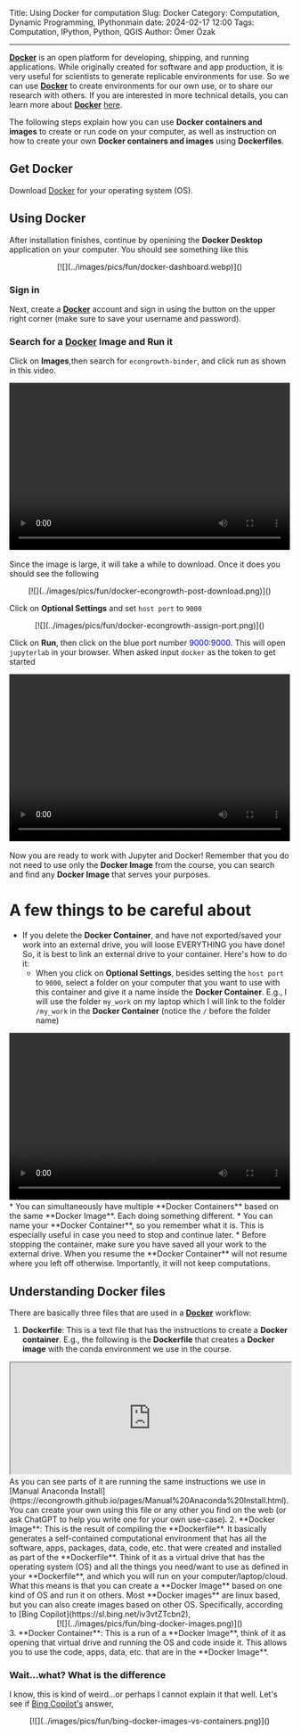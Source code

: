 Title: Using Docker for computation
Slug: Docker
Category: Computation, Dynamic Programming, IPythonmain
date: 2024-02-17 12:00
Tags: Computation, IPython, Python, QGIS
Author: Ömer Özak

---

**[Docker](https://www.docker.com/)** is an open platform for developing, shipping, and running applications. While originally created for software and app production, it is very useful for scientists to generate replicable environments for use. So we can use **[Docker](https://www.docker.com/)** to create environments for our own use, or to share our research with others. If you are interested in more technical details, you can learn more about **[Docker](https://www.docker.com/)** [here](https://docs.docker.com/get-started/overview/).

The following steps explain how you can use **Docker containers and images** to create or run code on your computer, as well as instruction on how to create your own **Docker containers and images** using **Dockerfiles**. 

## Get Docker

Download [Docker](https://docs.docker.com/get-docker/) for your operating system (OS).


## Using Docker

After installation finishes, continue by openining the **Docker Desktop** application on your computer. You should see something like this

<center>[![](../images/pics/fun/docker-dashboard.webp)]()</center>

### Sign in
Next, create a **[Docker](https://www.docker.com/)** account and sign in using the button on the upper right corner (make sure to save your username and password).

### Search for a **[Docker](https://www.docker.com/) Image and Run it**

Click on **Images**,then search for `econgrowth-binder`, and click run as shown in this video.

<center><video width="100%" height="300" controls autoplay loop>
  <source src="../images/pics/fun/docker-image-search-run.mov" type="video/mp4">
</video></center>

Since the image is large, it will take a while to download. Once it does you should see the following

<center>[![](../images/pics/fun/docker-econgrowth-post-download.png)]()</center>

Click on **Optional Settings** and set `host port` to `9000` 

<center>[![](../images/pics/fun/docker-econgrowth-assign-port.png)]()</center>

Click on **Run**, then click on the blue port number <font color="blue">9000:9000</font>. This will open `jupyterlab` in your browser. When asked input `docker` as the token to get started

<center><video width="100%" height="300" controls autoplay loop>
  <source src="../images/pics/fun/docker-econgrowth-open-port-run.mov" type="video/mp4">
</video></center>

Now you are ready to work with Jupyter and Docker! Remember that you do not need to use only the **Docker Image** from the course, you can search and find any **Docker Image** that serves your purposes.

# A few things to be careful about

* If you delete the **Docker Container**, and have not exported/saved your work into an external drive, you will loose EVERYTHING you have done! So, it is best to link an external drive to your container. Here's how to do it:
	* When you click on **Optional Settings**, besides setting the `host port` to `9000`, select a folder on your computer that you want to use with this container and give it a name inside the  **Docker Container**. E.g., I will use the folder `my_work` on my laptop which I will link to the folder `/my_work` in the **Docker Container** (notice the `/` before the folder name)
<center><video width="100%" height="300" controls autoplay loop>
  <source src="../images/pics/fun/docker-econgrowth-open-port-run-withdrive.mov" type="video/mp4">
</video></center>
* You can simultaneously have multiple **Docker Containers** based on the same  **Docker Image**. Each doing something different.
* You can name your **Docker Container**, so you remember what it is. This is especially useful in case you need to stop and continue later. 
* Before stopping the container, make sure you have saved all your work to the external drive. When you resume the **Docker Container** will not resume where you left off otherwise. Importantly, it will not keep computations.

## Understanding Docker files

There are basically three files that are used in a **[Docker](https://www.docker.com/)** workflow:

1. **Dockerfile**: This is a text file that has the instructions to create a **Docker container**. E.g., the following is the **Dockerfile** that creates a **Docker image** with the conda environment we use in the course.
<center><iframe src="https://www.dropbox.com/scl/fi/hx85qjme4nujyayzgtobf/Dockerfile?rlkey=9hgsquhw8mqmmreotikendhxr&raw=1" title="Dockerfile" width=100% height=200px></iframe></center>
As you can see parts of it are running the same instructions we use in [Manual Anaconda Install](https://econgrowth.github.io/pages/Manual%20Anaconda%20Install.html). You can create your own using this file or any other you find on the web (or ask ChatGPT to help you write one for your own use-case).
2. **Docker Image**: This is the result of compiling the **Dockerfile**. It basically generates a self-contained computational environment that has all the software, apps,  packages, data, code, etc. that were created and installed as part of the **Dockerfile**. Think of it as a virtual drive that has the operating system (OS) and all the things you need/want to use as defined in your **Dockerfile**, and which you will run on your computer/laptop/cloud. What this means is that you can create a **Docker Image** based on one kind of OS and run it on others. Most **Docker images** are linux based, but you can also create images based on other OS. Specifically, according to [Bing Copilot](https://sl.bing.net/iv3vtZTcbn2),
<center>[![](../images/pics/fun/bing-docker-images.png)]()</center>
3. **Docker Container**: This is a run of a  **Docker Image**, think of it as opening that virtual drive and running the OS and code inside it. This allows you to use the code, apps, data, etc. that are in the **Docker Image**. 

### Wait...what? What is the difference

I know, this is kind of weird...or perhaps I cannot explain it that well. Let's see if [Bing Copilot's](https://sl.bing.net/i5v3O3rGkUe) answer,
<center>[![](../images/pics/fun/bing-docker-images-vs-containers.png)]()</center>